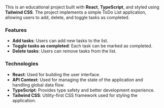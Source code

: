 This is an educational project built with **React**, **TypeScript**, and styled using **Tailwind CSS**. The project implements a simple ToDo List application, allowing users to add, delete, and toggle tasks as completed.

### Features

- **Add tasks**: Users can add new tasks to the list.
- **Toggle tasks as completed**: Each task can be marked as completed.
- **Delete tasks**: Users can remove tasks from the list.

### Technologies

- **React**: Used for building the user interface.
- **API Context**: Used for managing the state of the application and handling global data flow.
- **TypeScript**: Provides type safety and better development experience.
- **Tailwind CSS**: Utility-first CSS framework used for styling the application.
